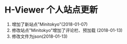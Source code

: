 # H-Viewer 个人站点更新  
  1. 增加了新站点"Minitokyo"(2018-01-07)  
  2. 修改站点"Minitokyo"增加了评论栏、预加载 (2018-01-13)  
  3. 修改文件为json(2018-01-13)  
  
